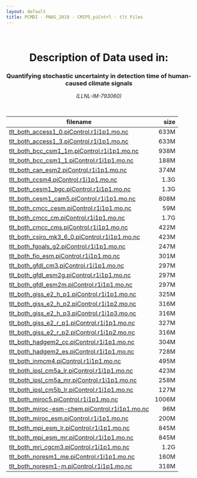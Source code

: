 ```yaml
---
layout: default
title: PCMDI - PNAS_2019 - CMIP5_piCntrl - tlt Files
---
```


<br>
<center>
    <p>
        <h1>Description of Data used in:</h1>
        <h3>Quantifying stochastic uncertainty in detection time of human-caused climate signals</h3>
    </p>
    <p><em>(LLNL-IM-793060)</em></p>
</center>
<br>

filename | size
   ---   | ---:
[tlt_both_access1_0.piControl.r1i1p1.mo.nc](https://pcmdi.llnl.gov/climate-data/PNAS_2019/CMIP5_piCntrl/tlt/tlt_both_access1_0.piControl.r1i1p1.mo.nc) | 633M
[tlt_both_access1_3.piControl.r1i1p1.mo.nc](https://pcmdi.llnl.gov/climate-data/PNAS_2019/CMIP5_piCntrl/tlt/tlt_both_access1_3.piControl.r1i1p1.mo.nc) | 633M
[tlt_both_bcc_csm1_1m.piControl.r1i1p1.mo.nc](https://pcmdi.llnl.gov/climate-data/PNAS_2019/CMIP5_piCntrl/tlt/tlt_both_bcc_csm1_1m.piControl.r1i1p1.mo.nc) | 938M
[tlt_both_bcc_csm1_1.piControl.r1i1p1.mo.nc](https://pcmdi.llnl.gov/climate-data/PNAS_2019/CMIP5_piCntrl/tlt/tlt_both_bcc_csm1_1.piControl.r1i1p1.mo.nc) | 188M
[tlt_both_can_esm2.piControl.r1i1p1.mo.nc](https://pcmdi.llnl.gov/climate-data/PNAS_2019/CMIP5_piCntrl/tlt/tlt_both_can_esm2.piControl.r1i1p1.mo.nc) | 374M
[tlt_both_ccsm4.piControl.r1i1p1.mo.nc](https://pcmdi.llnl.gov/climate-data/PNAS_2019/CMIP5_piCntrl/tlt/tlt_both_ccsm4.piControl.r1i1p1.mo.nc) | 1.3G
[tlt_both_cesm1_bgc.piControl.r1i1p1.mo.nc](https://pcmdi.llnl.gov/climate-data/PNAS_2019/CMIP5_piCntrl/tlt/tlt_both_cesm1_bgc.piControl.r1i1p1.mo.nc) | 1.3G
[tlt_both_cesm1_cam5.piControl.r1i1p1.mo.nc](https://pcmdi.llnl.gov/climate-data/PNAS_2019/CMIP5_piCntrl/tlt/tlt_both_cesm1_cam5.piControl.r1i1p1.mo.nc) | 808M
[tlt_both_cmcc_cesm.piControl.r1i1p1.mo.nc](https://pcmdi.llnl.gov/climate-data/PNAS_2019/CMIP5_piCntrl/tlt/tlt_both_cmcc_cesm.piControl.r1i1p1.mo.nc) | 59M
[tlt_both_cmcc_cm.piControl.r1i1p1.mo.nc](https://pcmdi.llnl.gov/climate-data/PNAS_2019/CMIP5_piCntrl/tlt/tlt_both_cmcc_cm.piControl.r1i1p1.mo.nc) | 1.7G
[tlt_both_cmcc_cms.piControl.r1i1p1.mo.nc](https://pcmdi.llnl.gov/climate-data/PNAS_2019/CMIP5_piCntrl/tlt/tlt_both_cmcc_cms.piControl.r1i1p1.mo.nc) | 422M
[tlt_both_csiro_mk3_6_0.piControl.r1i1p1.mo.nc](https://pcmdi.llnl.gov/climate-data/PNAS_2019/CMIP5_piCntrl/tlt/tlt_both_csiro_mk3_6_0.piControl.r1i1p1.mo.nc) | 423M
[tlt_both_fgoals_g2.piControl.r1i1p1.mo.nc](https://pcmdi.llnl.gov/climate-data/PNAS_2019/CMIP5_piCntrl/tlt/tlt_both_fgoals_g2.piControl.r1i1p1.mo.nc) | 247M
[tlt_both_fio_esm.piControl.r1i1p1.mo.nc](https://pcmdi.llnl.gov/climate-data/PNAS_2019/CMIP5_piCntrl/tlt/tlt_both_fio_esm.piControl.r1i1p1.mo.nc) | 301M
[tlt_both_gfdl_cm3.piControl.r1i1p1.mo.nc](https://pcmdi.llnl.gov/climate-data/PNAS_2019/CMIP5_piCntrl/tlt/tlt_both_gfdl_cm3.piControl.r1i1p1.mo.nc) | 297M
[tlt_both_gfdl_esm2g.piControl.r1i1p1.mo.nc](https://pcmdi.llnl.gov/climate-data/PNAS_2019/CMIP5_piCntrl/tlt/tlt_both_gfdl_esm2g.piControl.r1i1p1.mo.nc) | 297M
[tlt_both_gfdl_esm2m.piControl.r1i1p1.mo.nc](https://pcmdi.llnl.gov/climate-data/PNAS_2019/CMIP5_piCntrl/tlt/tlt_both_gfdl_esm2m.piControl.r1i1p1.mo.nc) | 297M
[tlt_both_giss_e2_h_p1.piControl.r1i1p1.mo.nc](https://pcmdi.llnl.gov/climate-data/PNAS_2019/CMIP5_piCntrl/tlt/tlt_both_giss_e2_h_p1.piControl.r1i1p1.mo.nc) | 325M
[tlt_both_giss_e2_h_p2.piControl.r1i1p2.mo.nc](https://pcmdi.llnl.gov/climate-data/PNAS_2019/CMIP5_piCntrl/tlt/tlt_both_giss_e2_h_p2.piControl.r1i1p2.mo.nc) | 316M
[tlt_both_giss_e2_h_p3.piControl.r1i1p3.mo.nc](https://pcmdi.llnl.gov/climate-data/PNAS_2019/CMIP5_piCntrl/tlt/tlt_both_giss_e2_h_p3.piControl.r1i1p3.mo.nc) | 316M
[tlt_both_giss_e2_r_p1.piControl.r1i1p1.mo.nc](https://pcmdi.llnl.gov/climate-data/PNAS_2019/CMIP5_piCntrl/tlt/tlt_both_giss_e2_r_p1.piControl.r1i1p1.mo.nc) | 327M
[tlt_both_giss_e2_r_p2.piControl.r1i1p2.mo.nc](https://pcmdi.llnl.gov/climate-data/PNAS_2019/CMIP5_piCntrl/tlt/tlt_both_giss_e2_r_p2.piControl.r1i1p2.mo.nc) | 316M
[tlt_both_hadgem2_cc.piControl.r1i1p1.mo.nc](https://pcmdi.llnl.gov/climate-data/PNAS_2019/CMIP5_piCntrl/tlt/tlt_both_hadgem2_cc.piControl.r1i1p1.mo.nc) | 304M
[tlt_both_hadgem2_es.piControl.r1i1p1.mo.nc](https://pcmdi.llnl.gov/climate-data/PNAS_2019/CMIP5_piCntrl/tlt/tlt_both_hadgem2_es.piControl.r1i1p1.mo.nc) | 728M
[tlt_both_inmcm4.piControl.r1i1p1.mo.nc](https://pcmdi.llnl.gov/climate-data/PNAS_2019/CMIP5_piCntrl/tlt/tlt_both_inmcm4.piControl.r1i1p1.mo.nc) | 495M
[tlt_both_ipsl_cm5a_lr.piControl.r1i1p1.mo.nc](https://pcmdi.llnl.gov/climate-data/PNAS_2019/CMIP5_piCntrl/tlt/tlt_both_ipsl_cm5a_lr.piControl.r1i1p1.mo.nc) | 423M
[tlt_both_ipsl_cm5a_mr.piControl.r1i1p1.mo.nc](https://pcmdi.llnl.gov/climate-data/PNAS_2019/CMIP5_piCntrl/tlt/tlt_both_ipsl_cm5a_mr.piControl.r1i1p1.mo.nc) | 258M
[tlt_both_ipsl_cm5b_lr.piControl.r1i1p1.mo.nc](https://pcmdi.llnl.gov/climate-data/PNAS_2019/CMIP5_piCntrl/tlt/tlt_both_ipsl_cm5b_lr.piControl.r1i1p1.mo.nc) | 127M
[tlt_both_miroc5.piControl.r1i1p1.mo.nc](https://pcmdi.llnl.gov/climate-data/PNAS_2019/CMIP5_piCntrl/tlt/tlt_both_miroc5.piControl.r1i1p1.mo.nc) | 1006M
[tlt_both_miroc-esm-chem.piControl.r1i1p1.mo.nc](https://pcmdi.llnl.gov/climate-data/PNAS_2019/CMIP5_piCntrl/tlt/tlt_both_miroc-esm-chem.piControl.r1i1p1.mo.nc) | 96M
[tlt_both_miroc_esm.piControl.r1i1p1.mo.nc](https://pcmdi.llnl.gov/climate-data/PNAS_2019/CMIP5_piCntrl/tlt/tlt_both_miroc_esm.piControl.r1i1p1.mo.nc) | 200M
[tlt_both_mpi_esm_lr.piControl.r1i1p1.mo.nc](https://pcmdi.llnl.gov/climate-data/PNAS_2019/CMIP5_piCntrl/tlt/tlt_both_mpi_esm_lr.piControl.r1i1p1.mo.nc) | 845M
[tlt_both_mpi_esm_mr.piControl.r1i1p1.mo.nc](https://pcmdi.llnl.gov/climate-data/PNAS_2019/CMIP5_piCntrl/tlt/tlt_both_mpi_esm_mr.piControl.r1i1p1.mo.nc) | 845M
[tlt_both_mri_cgcm3.piControl.r1i1p1.mo.nc](https://pcmdi.llnl.gov/climate-data/PNAS_2019/CMIP5_piCntrl/tlt/tlt_both_mri_cgcm3.piControl.r1i1p1.mo.nc) | 1.2G
[tlt_both_noresm1_me.piControl.r1i1p1.mo.nc](https://pcmdi.llnl.gov/climate-data/PNAS_2019/CMIP5_piCntrl/tlt/tlt_both_noresm1_me.piControl.r1i1p1.mo.nc) | 160M
[tlt_both_noresm1-m.piControl.r1i1p1.mo.nc](https://pcmdi.llnl.gov/climate-data/PNAS_2019/CMIP5_piCntrl/tlt/tlt_both_noresm1-m.piControl.r1i1p1.mo.nc) | 318M